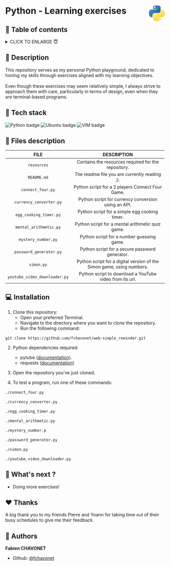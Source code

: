 # Python - Learning exercises <img height="50px" align="right" src="./resources/images/logo-python.png" alt="Python logo.">

## 🔖 Table of contents

<details>
        <summary>
		CLICK TO ENLARGE 😇
        </summary>
	    📝 <a href="#description">Description</a>
        <br>
        🔨 <a href="#tech-stack">Tech stack</a>
        <br>
        📂 <a href="#files-description">Files description</a>
        <br>
        💻 <a href="#installation">Installation</a>
        <br>
        🔧 <a href="#whats-next">What's next ?</a>
        <br>
        ♥️ <a href="#thanks">Thanks</a>
        <br>
        👷 <a href="#authors">Authors</a>
</details>

## 📝 <span id="description">Description</span>

This repository serves as my personal Python playground, dedicated to honing my skills through exercises aligned with my learning objectives.
<br><br>
Even though these exercises may seem relatively simple, I always strive to approach them with care, particularly in terms of design, even when they are terminal-based programs.

## 🔨 <span id="tech-stack">Tech stack</span>

<p align="left">
    <img src="https://img.shields.io/badge/PYTHON-3776ab?logo=python&logoColor=white&style=for-the-badge" alt="Python badge">
    <img src="https://img.shields.io/badge/UBUNTU-e95420?logo=ubuntu&logoColor=white&style=for-the-badge" alt="Ubuntu badge">
    <img src="https://img.shields.io/badge/VIM-019733?logo=vim&logoColor=white&style=for-the-badge" alt="VIM badge">
<p>

## 📂 <span id="files-description">Files description</span>

<div align="center">

| FILE                          | DESCRIPTION                                                           |
| :---------------------------: | :-------------------------------------------------------------------: |
| `resources`                   | Contains the resources required for the repository.                   |
| `README.md`                   | The readme file you are currently reading ;).                         |
| `connect_four.py`             | Python script for a 2 players Connect Four Game.                      |
| `currency_converter.py`       | Python script for currency conversion using an API.                   |
| `egg_cooking_timer.py`        | Python script for a simple egg cooking timer.                         |
| `mental_arithmetic.py`        | Python script for a mental arithmetic quiz game.                      |
| `mystery_number.py`           | Python script for a number guessing game.                             |
| `password_generator.py`       | Python script for a secure password generator.                        |
| `simon.py`                    | Python script for a digital version of the Simon game, using numbers. |
| `youtube_video_downloader.py` | Python script to download a YouTube video from its url.               |

</div>

## 💻 <span id="installation">Installation</span>

1. Clone this repository:
    - Open your preferred Terminal.
    - Navigate to the directory where you want to clone the repository.
    - Run the following command:
```
git clone https://github.com/fchavonet/web-simple_reminder.git
```

2. Python dependencies required:
    - pytube (<a target="_blank" href="https://pytube.io/en/latest/user/install.html">documentation</a>).
    - requests (<a target="_blank" href="https://pypi.org/project/requests/">documentation</a>)

3. Open the repository you've just cloned.

4. To test a program, run one of these commands:

```
./connect_four.py
```

```
./currency_converter.py
```

```
./egg_cooking_timer.py
```
```
./mental_arithmetic.py
```

```
./mystery_number.p
```

```
./password_generator.py
```

```
./simon.py
```

```
./youtube_video_downloader.py
```

## 🔧 <span id="whats-next">What's next ?</span>

- Doing more exercises!

## ♥️ <span id="thanks">Thanks</span>

A big thank you to my friends Pierre and Yoann for taking time out of their busy schedules to give me their feedback.

## 👷 <span id="authors">Authors</span>

**Fabien CHAVONET**
- Github: [@fchavonet](https://github.com/fchavonet)
